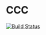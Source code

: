 CCC
===

[![Build Status](https://secure.travis-ci.org/eJoe-noh/ccc.svg?branch=master "Build Status")](https://travis-ci.org/Joe-noh/ccc)
